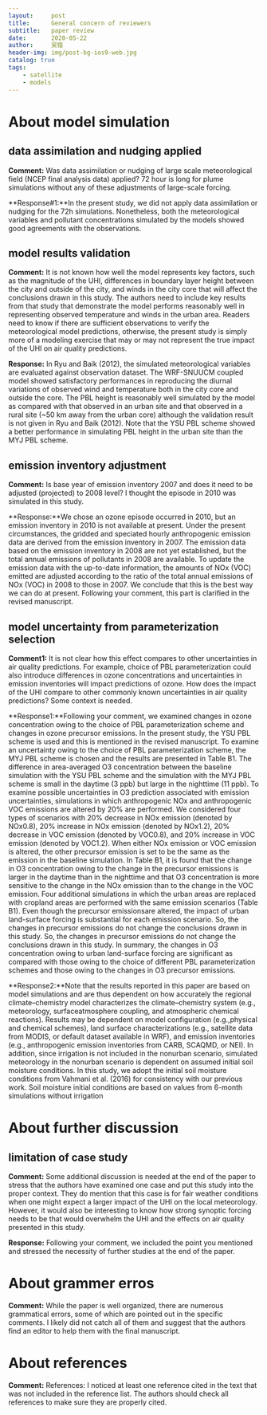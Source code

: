 ```yaml
---
layout:     post
title:      General concern of reviewers
subtitle:   paper review
date:       2020-05-22
author:     吴锴
header-img: img/post-bg-ios9-web.jpg
catalog: true
tags:
    - satellite
    - models
---
```


# About model simulation
## data assimilation and nudging applied
**Comment:** Was data assimilation or nudging of large scale meteorological field (NCEP final analysis data) applied? 72 hour is long for plume simulations without any of these adjustments of large-scale forcing.

**Response#1:**In the present study, we did not apply data assimilation or nudging for the 72h simulations. Nonetheless, both the meteorological variables and pollutant concentrations simulated by the models showed good agreements with the observations.

## model results validation
**Comment:** It is not known how well the model represents key factors, such as the magnitude of the UHI, differences in boundary layer height between the city and outside of the city, and winds in the city core that will affect the conclusions drawn in this study. The authors need to include key results from that study that demonstrate the model performs reasonably well in representing observed temperature and winds in the urban area. Readers need to know if there are sufficient observations to verify the meteorological model predictions, otherwise, the present study is simply more of a modeling exercise that may or may not represent the true impact of the UHI on air quality predictions.

**Response:** In Ryu and Baik (2012), the simulated meteorological variables are evaluated against observation dataset. The WRF-SNUUCM coupled model showed satisfactory performances in reproducing the diurnal variations of observed wind and temperature both in the city core and outside the core. The PBL height is reasonably well simulated by the model as compared with that observed in an urban site and that observed in a rural site (~50 km away from the urban core) although the validation result is not given in Ryu and Baik (2012). Note that the YSU PBL scheme showed a better performance in simulating PBL height in the urban site than the MYJ PBL scheme.

## emission inventory adjustment
**Comment:** Is base year of emission inventory 2007 and does it need to be adjusted (projected) to 2008 level? I thought the episode in 2010 was simulated in this study.

**Response:**We chose an ozone episode occurred in 2010, but an emission inventory in 2010 is not available at present. Under the present circumstances, the gridded and speciated hourly anthropogenic emission data are derived from the emission inventory in 2007. The emission data based on the emission inventory in 2008 are not yet established, but the total annual emissions of pollutants in 2008 are available. To update the emission data with the up-to-date information, the amounts of NOx (VOC) emitted are adjusted according to the ratio of the total annual emissions of NOx (VOC) in 2008 to those in 2007. We conclude that this is the best way we can do at present. Following your comment, this part is clarified in the revised manuscript.

## model uncertainty from parameterization selection
**Comment1:** It is not clear how this effect compares to other uncertainties in air quality predictions. For example, choice of PBL parameterization could also introduce differences in ozone concentrations and uncertainties in emission inventories will impact predictions of ozone. How does the impact of the UHI compare to other commonly known uncertainties in air quality predictions? Some context is needed.

**Response1:**Following your comment, we examined changes in ozone concentration owing to the choice of PBL parameterization scheme and changes in ozone precursor emissions. In the present study, the YSU PBL scheme is used and this is mentioned in the revised manuscript. To examine an uncertainty owing to the choice of PBL parameterization scheme, the MYJ PBL scheme is chosen and the results are presented in Table B1. The difference in area-averaged O3 concentration between the baseline simulation with the YSU PBL scheme and the simulation with the MYJ PBL scheme is small in the daytime (3 ppb) but large in the nighttime (11 ppb).
To examine possible uncertainties in O3 prediction associated with emission uncertainties, simulations in which anthropogenic NOx and anthropogenic VOC emissions are altered by 20% are performed. We considered four types of scenarios with 20% decrease in NOx emission (denoted by NOx0.8), 20% increase in NOx emission (denoted by NOx1.2), 20% decrease in VOC emission (denoted by VOC0.8), and 20% increase in VOC emission (denoted by VOC1.2). When either NOx emission or VOC emission is altered, the other precursor emission is set to be the same as the emission in the baseline simulation. In Table B1, it is found that the change in O3 concentration owing to the change in the precursor emissions is larger in the daytime than in the nighttime and that O3 concentration is more
sensitive to the change in the NOx emission than to the change in the VOC emission. Four additional simulations in which the urban areas are replaced with cropland areas are performed with the same emission scenarios (Table B1). Even though the precursor emissionsare altered, the impact of urban land-surface forcing is substantial for each emission scenario. So, the changes in precursor emissions do not change the conclusions drawn in this study.
So, the changes in precursor emissions do not change the conclusions drawn in this study. In summary, the changes in O3 concentration owing to urban land-surface forcing are significant as compared with those owing to the choice of different PBL parameterization schemes and those owing to the changes in O3 precursor emissions.

**Response2:**Note that the results reported in this paper are based on model simulations and are thus dependent on how accurately the regional climate–chemistry model characterizes the climate–chemistry system (e.g., meteorology, surfaceatmosphere coupling, and atmospheric chemical reactions). Results may be dependent on model configuration (e.g.,physical and chemical schemes), land surface characterizations (e.g., satellite data from MODIS, or default dataset available in WRF), and emission inventories (e.g., anthropogenic emission inventories from CARB, SCAQMD, or NEI). In addition, since irrigation is not included in the nonurban scenario, simulated meteorology in the nonurban scenario is dependent on assumed initial soil moisture conditions. In this study, we adopt the initial soil moisture conditions from Vahmani et al. (2016) for consistency with our previous work. Soil moisture initial conditions are based on values from 6-month simulations without irrigation


# About further discussion
## limitation of case study
**Comment:** Some additional discussion is needed at the end of the paper to stress that the authors have examined one case and put this study into the proper context. They do mention that this case is for fair weather conditions when one might expect a larger impact of the UHI on the local meteorology. However, it would also be interesting to know how strong synoptic forcing needs to be that would overwhelm the UHI and the effects on air quality presented in this study.

**Response:** Following your comment, we included the point you mentioned and stressed the necessity of further studies at the end of the paper. 

# About grammer erros
**Comment:** While the paper is well organized, there are numerous grammatical errors, some of which are pointed out in the specific comments. I likely did not catch all of them and suggest that the authors find an editor to help them with the final manuscript.

# About references
**Comment:** References: I noticed at least one reference cited in the text that was not included in the reference list. The authors should check all references to make sure they are properly cited.